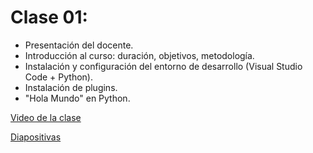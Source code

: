 # Clase 01:

* Presentación del docente.
* Introducción al curso: duración, objetivos, metodología.
* Instalación y configuración del entorno de desarrollo (Visual Studio Code + Python).
* Instalación de plugins.
* "Hola Mundo" en Python.

[Video de la clase](https://www.youtube.com/watch?v=HvR10e8_wnk)

[Diapositivas](https://github.com/VintaBytes/Curso_Python_1/blob/main/Clase01/Clase%2001-Introducci%C3%B3n%20y%20entorno.pdf)
